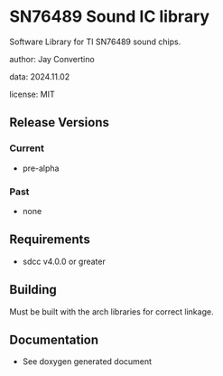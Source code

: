 # SN76489 Sound IC library

Software Library for TI SN76489 sound chips.  

author: Jay Convertino  

data: 2024.11.02

license: MIT

## Release Versions
### Current
  - pre-alpha

### Past
  - none

## Requirements
  - sdcc v4.0.0 or greater

## Building

  Must be built with the arch libraries for correct linkage.

## Documentation

  - See doxygen generated document
```
